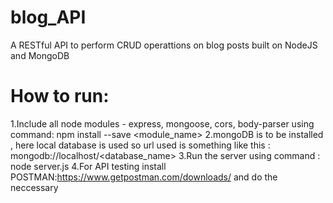 # blog_API
A RESTful API to perform CRUD operattions on blog posts built on NodeJS and MongoDB

# How to run:
1.Include all node modules - express, mongoose, cors, body-parser
  using command: npm install --save <module_name>
2.mongoDB is to be installed , here local database is used so url used is something like this : mongodb://localhost/<database_name>
3.Run the server using command : node server.js
4.For API testing install POSTMAN:https://www.getpostman.com/downloads/ and do the neccessary